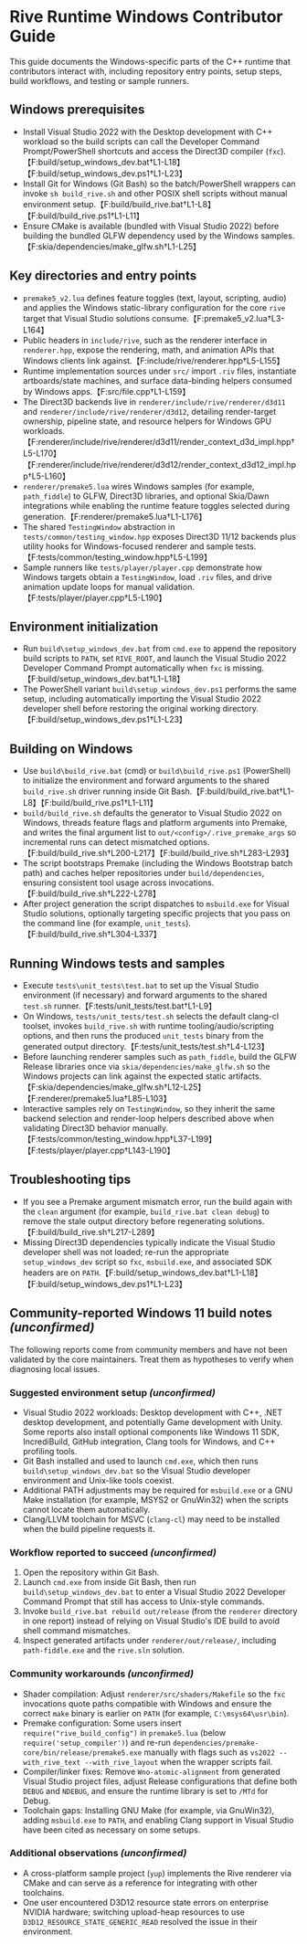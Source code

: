# Rive Runtime Windows Contributor Guide

This guide documents the Windows-specific parts of the C++ runtime that
contributors interact with, including repository entry points, setup steps,
build workflows, and testing or sample runners.

## Windows prerequisites
- Install Visual Studio 2022 with the Desktop development with C++ workload so
the build scripts can call the Developer Command Prompt/PowerShell shortcuts
and access the Direct3D compiler (`fxc`).【F:build/setup_windows_dev.bat†L1-L18】【F:build/setup_windows_dev.ps1†L1-L23】
- Install Git for Windows (Git Bash) so the batch/PowerShell wrappers can invoke
`sh build_rive.sh` and other POSIX shell scripts without manual environment
setup.【F:build/build_rive.bat†L1-L8】【F:build/build_rive.ps1†L1-L11】
- Ensure CMake is available (bundled with Visual Studio 2022) before building
the bundled GLFW dependency used by the Windows samples.【F:skia/dependencies/make_glfw.sh†L1-L25】

## Key directories and entry points
- `premake5_v2.lua` defines feature toggles (text, layout, scripting, audio) and
applies the Windows static-library configuration for the core `rive` target that
Visual Studio solutions consume.【F:premake5_v2.lua†L3-L164】
- Public headers in `include/rive`, such as the renderer interface in
`renderer.hpp`, expose the rendering, math, and animation APIs that Windows
clients link against.【F:include/rive/renderer.hpp†L5-L155】
- Runtime implementation sources under `src/` import `.riv` files, instantiate
artboards/state machines, and surface data-binding helpers consumed by Windows
apps.【F:src/file.cpp†L1-L159】
- The Direct3D backends live in `renderer/include/rive/renderer/d3d11` and
`renderer/include/rive/renderer/d3d12`, detailing render-target ownership,
pipeline state, and resource helpers for Windows GPU workloads.【F:renderer/include/rive/renderer/d3d11/render_context_d3d_impl.hpp†L5-L170】【F:renderer/include/rive/renderer/d3d12/render_context_d3d12_impl.hpp†L5-L160】
- `renderer/premake5.lua` wires Windows samples (for example, `path_fiddle`) to
GLFW, Direct3D libraries, and optional Skia/Dawn integrations while enabling the
runtime feature toggles selected during generation.【F:renderer/premake5.lua†L1-L176】
- The shared `TestingWindow` abstraction in `tests/common/testing_window.hpp`
exposes Direct3D 11/12 backends plus utility hooks for Windows-focused renderer
and sample tests.【F:tests/common/testing_window.hpp†L5-L199】
- Sample runners like `tests/player/player.cpp` demonstrate how Windows targets
obtain a `TestingWindow`, load `.riv` files, and drive animation update loops for
manual validation.【F:tests/player/player.cpp†L5-L190】

## Environment initialization
- Run `build\setup_windows_dev.bat` from `cmd.exe` to append the repository
build scripts to `PATH`, set `RIVE_ROOT`, and launch the Visual Studio 2022
Developer Command Prompt automatically when `fxc` is missing.【F:build/setup_windows_dev.bat†L1-L18】
- The PowerShell variant `build\setup_windows_dev.ps1` performs the same setup,
including automatically importing the Visual Studio 2022 developer shell before
restoring the original working directory.【F:build/setup_windows_dev.ps1†L1-L23】

## Building on Windows
- Use `build\build_rive.bat` (cmd) or `build\build_rive.ps1` (PowerShell) to
initialize the environment and forward arguments to the shared
`build_rive.sh` driver running inside Git Bash.【F:build/build_rive.bat†L1-L8】【F:build/build_rive.ps1†L1-L11】
- `build/build_rive.sh` defaults the generator to Visual Studio 2022 on Windows,
threads feature flags and platform arguments into Premake, and writes the final
argument list to `out/<config>/.rive_premake_args` so incremental runs can detect
mismatched options.【F:build/build_rive.sh†L200-L217】【F:build/build_rive.sh†L283-L293】
- The script bootstraps Premake (including the Windows Bootstrap batch path) and
caches helper repositories under `build/dependencies`, ensuring consistent tool
usage across invocations.【F:build/build_rive.sh†L222-L278】
- After project generation the script dispatches to `msbuild.exe` for
Visual Studio solutions, optionally targeting specific projects that you pass on
the command line (for example, `unit_tests`).【F:build/build_rive.sh†L304-L337】

## Running Windows tests and samples
- Execute `tests\unit_tests\test.bat` to set up the Visual Studio environment
(if necessary) and forward arguments to the shared `test.sh` runner.【F:tests/unit_tests/test.bat†L1-L9】
- On Windows, `tests/unit_tests/test.sh` selects the default clang-cl toolset,
invokes `build_rive.sh` with runtime tooling/audio/scripting options, and then
runs the produced `unit_tests` binary from the generated output directory.【F:tests/unit_tests/test.sh†L4-L123】
- Before launching renderer samples such as `path_fiddle`, build the GLFW
Release libraries once via `skia/dependencies/make_glfw.sh` so the Windows
projects can link against the expected static artifacts.【F:skia/dependencies/make_glfw.sh†L12-L25】【F:renderer/premake5.lua†L85-L103】
- Interactive samples rely on `TestingWindow`, so they inherit the same backend
selection and render-loop helpers described above when validating Direct3D
behavior manually.【F:tests/common/testing_window.hpp†L37-L199】【F:tests/player/player.cpp†L143-L190】

## Troubleshooting tips
- If you see a Premake argument mismatch error, run the build again with the
`clean` argument (for example, `build_rive.bat clean debug`) to remove the stale
output directory before regenerating solutions.【F:build/build_rive.sh†L217-L289】
- Missing Direct3D dependencies typically indicate the Visual Studio developer
shell was not loaded; re-run the appropriate `setup_windows_dev` script so
`fxc`, `msbuild.exe`, and associated SDK headers are on `PATH`.【F:build/setup_windows_dev.bat†L1-L18】【F:build/setup_windows_dev.ps1†L1-L23】

## Community-reported Windows 11 build notes *(unconfirmed)*
The following reports come from community members and have not been validated by
the core maintainers. Treat them as hypotheses to verify when diagnosing local
issues.

### Suggested environment setup *(unconfirmed)*
- Visual Studio 2022 workloads: Desktop development with C++, .NET desktop
  development, and potentially Game development with Unity. Some reports also
  install optional components like Windows 11 SDK, IncrediBuild, GitHub
  integration, Clang tools for Windows, and C++ profiling tools.
- Git Bash installed and used to launch `cmd.exe`, which then runs
  `build\setup_windows_dev.bat` so the Visual Studio developer environment and
  Unix-like tools coexist.
- Additional PATH adjustments may be required for `msbuild.exe` or a GNU Make
  installation (for example, MSYS2 or GnuWin32) when the scripts cannot locate
  them automatically.
- Clang/LLVM toolchain for MSVC (`clang-cl`) may need to be installed when the
  build pipeline requests it.

### Workflow reported to succeed *(unconfirmed)*
1. Open the repository within Git Bash.
2. Launch `cmd.exe` from inside Git Bash, then run `build\setup_windows_dev.bat`
   to enter a Visual Studio 2022 Developer Command Prompt that still has access
   to Unix-style commands.
3. Invoke `build_rive.bat rebuild out/release` (from the `renderer` directory in
   one report) instead of relying on Visual Studio's IDE build to avoid shell
   command mismatches.
4. Inspect generated artifacts under `renderer/out/release/`, including
   `path-fiddle.exe` and the `rive.sln` solution.

### Community workarounds *(unconfirmed)*
- Shader compilation: Adjust `renderer/src/shaders/Makefile` so the `fxc`
  invocations quote paths compatible with Windows and ensure the correct `make`
  binary is earlier on `PATH` (for example, `C:\msys64\usr\bin`).
- Premake configuration: Some users insert `require("rive_build_config")` in
  `premake5.lua` (below `require('setup_compiler')`) and re-run
  `dependencies/premake-core/bin/release/premake5.exe` manually with flags such
  as `vs2022 --with_rive_text --with_rive_layout` when the wrapper scripts fail.
- Compiler/linker fixes: Remove `Wno-atomic-alignment` from generated Visual
  Studio project files, adjust Release configurations that define both `DEBUG`
  and `NDEBUG`, and ensure the runtime library is set to `/MTd` for Debug.
- Toolchain gaps: Installing GNU Make (for example, via GnuWin32), adding
  `msbuild.exe` to `PATH`, and enabling Clang support in Visual Studio have been
  cited as necessary on some setups.

### Additional observations *(unconfirmed)*
- A cross-platform sample project (`yup`) implements the Rive renderer via
  CMake and can serve as a reference for integrating with other toolchains.
- One user encountered D3D12 resource state errors on enterprise NVIDIA
  hardware; switching upload-heap resources to use
  `D3D12_RESOURCE_STATE_GENERIC_READ` resolved the issue in their environment.
